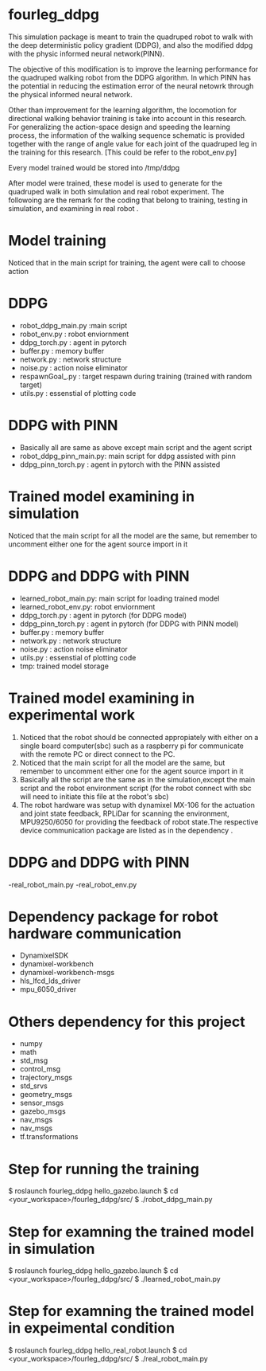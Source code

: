 # fourleg_ddpg

This simulation package is meant to train the quadruped robot to walk with the deep deterministic policy gradient (DDPG), 
and also the modified ddpg with the physic informed neural network(PINN).

The objective of this modification is to improve the learning performance for the quadruped walking robot from the DDPG algorithm.
In which PINN has the potential in reducing the estimation error of the neural netowrk through the physical informed neural network.

Other than improvement for the learning algorithm, the locomotion for directional walking behavior training is take into account in this research.
For generalizing the action-space design and speeding the learning process, the information of the walking sequence schematic is provided together with the range of angle value for each joint of the quadruped leg in the training for this research. [This could be refer to the robot_env.py]

Every model trained would be stored into /tmp/ddpg

After model were trained, these model is used to generate for the quadruped walk in both simulation and real robot experiment.
The followoing are the remark for the coding that belong to training, testing in simulation, and examining in real robot .

# Model training
Noticed that in the main script for training, the agent were call to choose action
# DDPG
- robot_ddpg_main.py :main script
- robot_env.py : robot enviornment
- ddpg_torch.py : agent in pytorch
- buffer.py : memory buffer
- network.py : network structure 
- noise.py : action noise eliminator
- respawnGoal_.py : target respawn during training (trained with random target)
- utils.py : essenstial of plotting code

# DDPG with PINN
- Basically all are same as above except main script and the agent script
- robot_ddpg_pinn_main.py: main script for ddpg assisted with pinn
- ddpg_pinn_torch.py : agent in pytorch with the PINN assisted

# Trained model examining in simulation
Noticed that the main script for all the model are the same, but remember to uncomment either one for the agent source import in it 
# DDPG and DDPG with PINN
- learned_robot_main.py: main script for loading trained model
- learned_robot_env.py: robot enviornment
- ddpg_torch.py : agent in pytorch (for DDPG model)
- ddpg_pinn_torch.py : agent in pytorch (for DDPG with PINN model)
- buffer.py : memory buffer
- network.py : network structure 
- noise.py : action noise eliminator
- utils.py : essenstial of plotting code
- tmp: trained model storage

# Trained model examining in experimental work
1. Noticed that the robot should be connected appropiately with either on a single board computer(sbc) such as a raspberry pi for communicate with the remote PC or direct connect to the PC.
2. Noticed that the main script for all the model are the same, but remember to uncomment either one for the agent source import in it 
3. Basically all the script are the same as in the simulation,except the main script and the robot environment script (for the robot connect with sbc will need to initiate this file at the robot's sbc)
4. The robot hardware was setup with dynamixel MX-106 for the actuation and joint state feedback, RPLiDar for scanning the environment, MPU9250/6050 for providing the feedback of robot state.The respective device communication package are listed as in the dependency .

# DDPG and DDPG with PINN
-real_robot_main.py
-real_robot_env.py 

# Dependency package for robot hardware communication
- DynamixelSDK
- dynamixel-workbench
- dynamixel-workbench-msgs
- hls_lfcd_lds_driver
- mpu_6050_driver

# Others dependency for this project
- numpy
- math
- std_msg
- control_msg
- trajectory_msgs
- std_srvs
- geometry_msgs
- sensor_msgs
- gazebo_msgs
- nav_msgs
- nav_msgs
- tf.transformations

# Step for running the training
$ roslaunch fourleg_ddpg hello_gazebo.launch 
$ cd <your_workspace>/fourleg_ddpg/src/
$ ./robot_ddpg_main.py  

# Step for examning the trained model in simulation
$ roslaunch fourleg_ddpg hello_gazebo.launch 
$ cd <your_workspace>/fourleg_ddpg/src/
$ ./learned_robot_main.py

# Step for examning the trained model in expeimental condition
$ roslaunch fourleg_ddpg hello_real_robot.launch 
$ cd <your_workspace>/fourleg_ddpg/src/
$ ./real_robot_main.py




